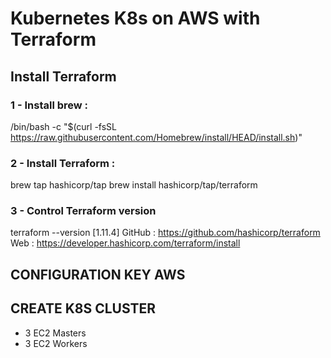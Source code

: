 # Kubernetes K8s on AWS with Terraform

## Install Terraform

### 1 - Install brew : 
  /bin/bash -c "$(curl -fsSL https://raw.githubusercontent.com/Homebrew/install/HEAD/install.sh)"

### 2 - Install Terraform :
  brew tap hashicorp/tap
  brew install hashicorp/tap/terraform

### 3 - Control Terraform version
  terraform --version   [1.11.4]
  GitHub : https://github.com/hashicorp/terraform
  Web :    https://developer.hashicorp.com/terraform/install
  
## CONFIGURATION KEY AWS
## CREATE K8S CLUSTER 
- 3 EC2 Masters
- 3 EC2 Workers

